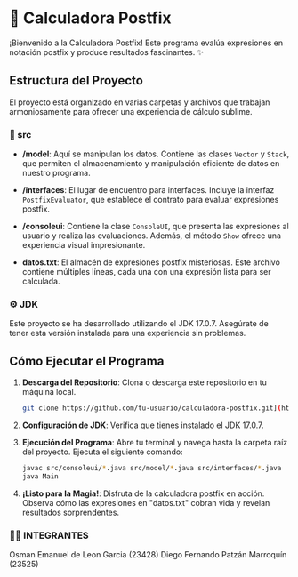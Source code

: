 # 🚀 Calculadora Postfix

¡Bienvenido a la Calculadora Postfix! Este programa evalúa expresiones en notación postfix y produce resultados fascinantes. ✨

## Estructura del Proyecto

El proyecto está organizado en varias carpetas y archivos que trabajan armoniosamente para ofrecer una experiencia de cálculo sublime.

### 📁 src

- **/model**: Aquí se manipulan los datos. Contiene las clases `Vector` y `Stack`, que permiten el almacenamiento y manipulación eficiente de datos en nuestro programa.

- **/interfaces**: El lugar de encuentro para interfaces. Incluye la interfaz `PostfixEvaluator`, que establece el contrato para evaluar expresiones postfix.

- **/consoleui**: Contiene la clase `ConsoleUI`, que presenta las expresiones al usuario y realiza las evaluaciones. Además, el método `Show` ofrece una experiencia visual impresionante.

- **datos.txt**: El almacén de expresiones postfix misteriosas. Este archivo contiene múltiples líneas, cada una con una expresión lista para ser calculada.

### ⚙️ JDK

Este proyecto se ha desarrollado utilizando el JDK 17.0.7. Asegúrate de tener esta versión instalada para una experiencia sin problemas.

## Cómo Ejecutar el Programa

1. **Descarga del Repositorio**: Clona o descarga este repositorio en tu máquina local.

    ```bash
    git clone https://github.com/tu-usuario/calculadora-postfix.git](https://github.com/dpatzan2/Hoja-de-trabajo-2.git
    ```

2. **Configuración de JDK**: Verifica que tienes instalado el JDK 17.0.7.

3. **Ejecución del Programa**: Abre tu terminal y navega hasta la carpeta raíz del proyecto. Ejecuta el siguiente comando:

    ```bash
    javac src/consoleui/*.java src/model/*.java src/interfaces/*.java
    java Main
    ```

4. **¡Listo para la Magia!**: Disfruta de la calculadora postfix en acción. Observa cómo las expresiones en "datos.txt" cobran vida y revelan resultados sorprendentes.

### 👨‍🦱 INTEGRANTES

Osman Emanuel de Leon Garcia (23428)
Diego Fernando Patzán Marroquín (23525)
